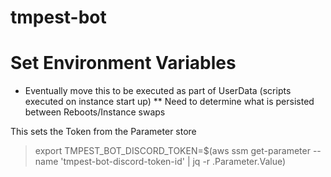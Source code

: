 # tmpest-bot

# Set Environment Variables
* Eventually move this to be executed as part of UserData (scripts executed on instance start up)
** Need to determine what is persisted between Reboots/Instance swaps

This sets the Token from the Parameter store
> export TMPEST_BOT_DISCORD_TOKEN=$(aws ssm get-parameter --name 'tmpest-bot-discord-token-id' | jq -r .Parameter.Value)
